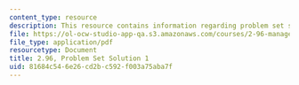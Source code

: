 ```yaml
---
content_type: resource
description: This resource contains information regarding problem set solution 1.
file: https://ol-ocw-studio-app-qa.s3.amazonaws.com/courses/2-96-management-in-engineering-fall-2012/81684c546e26cd2bc592f003a75aba7f_MIT2_96F12_psets01.pdf
file_type: application/pdf
resourcetype: Document
title: 2.96, Problem Set Solution 1
uid: 81684c54-6e26-cd2b-c592-f003a75aba7f
---
```

